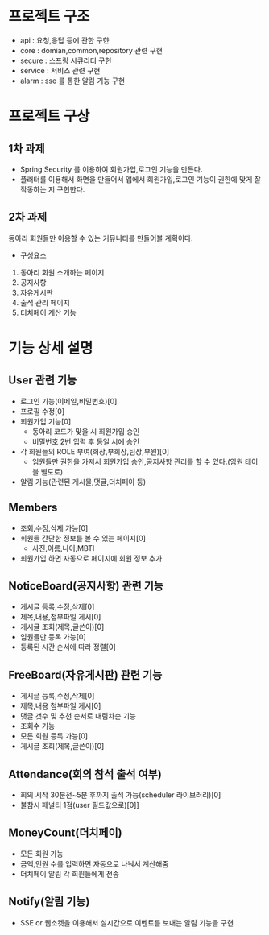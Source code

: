 # 프로젝트 구조
- api : 요청,응답 등에 관한 구햔
- core : domian,common,repository 관련 구현
- secure : 스프링 시큐리티 구현
- service : 서비스 관련 구현
- alarm : sse 를 통한 알림 기능 구현

# 프로젝트 구상
## 1차 과제
- Spring Security 를 이용하여 회원가입,로그인 기능을 만든다.
- 플러터를 이용해서 화면을 만들어서 앱에서 회원가입,로그인 기능이 권한에 맞게 잘 작동하는 지 구현한다.

##  2차 과제
동아리 회원들만 이용할 수 있는 커뮤니티를 만들어볼 계획이다.
- 구성요소
1. 동아리 회원 소개하는 페이지
2. 공지사항
3. 자유게시판
4. 출석 관리 페이지
5. 더치페이 계산 기능


# 기능 상세 설명
## User 관련 기능
- 로그인 기능(이메일,비밀번호)[0]
- 프로필 수정[0]
- 회원가입 기능[0]
    - 동아리 코드가 맞을 시 회원가입 승인
    - 비밀번호 2번 입력 후 동일 시에 승인
- 각 회원들의 ROLE 부여(회장,부회장,팀장,부원)[0]
    -  임원들만 권한을 가져서 회원가입 승인,공지사항 관리를 할 수 있다.(임원 테이블 별도로)
- 알림 기능(관련된 게시물,댓글,더치페이 등)

## Members
- 조회,수정,삭제 가능[0]
- 회원들 간단한 정보를 볼 수 있는 페이지[0]
    - 사진,이름,나이,MBTI
- 회원가입 하면 자동으로 페이지에 회원 정보 추가

## NoticeBoard(공지사항) 관련 기능
- 게시글 등록,수정,삭제[0]
- 제목,내용,첨부파일 게시[0]
- 게시글 조회(제목,글쓴이)[0]
- 임원들만 등록 가능[0]
- 등록된 시간 순서에 따라 정렬[0]


## FreeBoard(자유게시판) 관련 기능
- 게시글 등록,수정,삭제[0]
- 제목,내용 첨부파일 게시[0]
- 댓글 갯수 및 추천 순서로 내림차순 기능
- 조회수 기능
- 모든 회원 등록 가능[0]
- 게시글 조회(제목,글쓴이)[0]


## Attendance(회의 참석 출석 여부)
- 회의 시작 30분전~5분 후까지 출석 가능(scheduler 라이브러리)[0]
- 불참시 페널티 1점(user 필드값으로)[0]]

## MoneyCount(더치페이)
- 모든 회원 가능
- 금액,인원 수를 입력하면 자동으로 나눠서 계산해줌
- 더치페이 알림 각 회원들에게 전송

## Notify(알림 기능)
- SSE or 웹소켓을 이용해서 실시간으로 이벤트를 보내는 알림 기능을 구현
